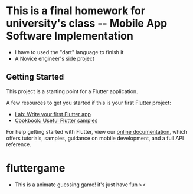 # This is a final homework for university's class -- Mobile App Software Implementation 

- I have to used the "dart" language to finish it
- A Novice engineer's side project

## Getting Started

This project is a starting point for a Flutter application.

A few resources to get you started if this is your first Flutter project:

- [Lab: Write your first Flutter app](https://flutter.dev/docs/get-started/codelab)
- [Cookbook: Useful Flutter samples](https://flutter.dev/docs/cookbook)

For help getting started with Flutter, view our
[online documentation](https://flutter.dev/docs), which offers tutorials,
samples, guidance on mobile development, and a full API reference.
# fluttergame

- This is a animate guessing game! it's just have fun ><